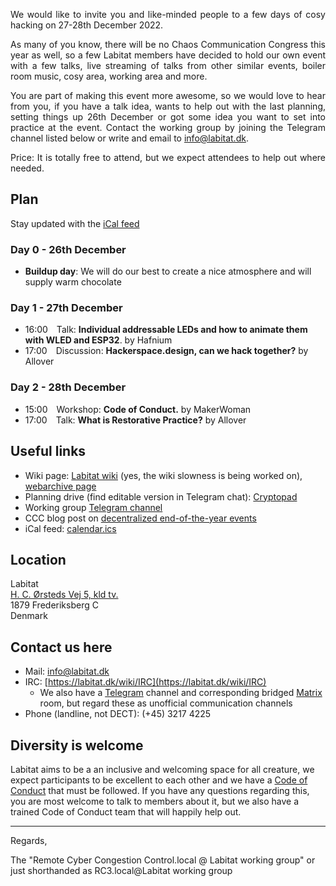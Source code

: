 <p align="justify">
We would like to invite you and like-minded people to a few days of cosy hacking on 27-28th December 2022.
</p>
<p align="justify">
As many of you know, there will be no Chaos Communication Congress this year as well, so a few Labitat members have decided to hold our own event with a few talks, live streaming of talks from other similar events, boiler room music, cosy area, working area and more.
</p>
<p align="justify">
You are part of making this event more awesome, so we would love to hear from you, if you have a talk idea, wants to help out with the last planning, setting things up 26th December or got some idea you want to set into practice at the event. Contact the working group by joining the Telegram channel listed below or write and email to <a href="mailto:info@labitat.dk">info@labitat.dk</a>.
</p>
<p align="justify">
Price: It is totally free to attend, but we expect attendees to help out where needed.
</p>

## Plan
Stay updated with the [iCal feed](http://orion.hafnium.me/remote.php/dav/public-calendars/7d2K5wSDKKnnfe9m?export)

### Day 0 - 26th December 
- **Buildup day**: We will do our best to create a nice atmosphere and will supply warm chocolate

### Day 1 - 27th December
- 16:00&emsp;Talk: **Individual addressable LEDs and how to animate them with WLED and ESP32**. by Hafnium
- 17:00&emsp;Discussion: **Hackerspace.design, can we hack together?** by Allover 

### Day 2 - 28th December
- 15:00&emsp;Workshop: **Code of Conduct.** by MakerWoman
- 17:00&emsp;Talk: **What is Restorative Practice?** by Allover

## Useful links
* Wiki page: [Labitat wiki](https://labitat.dk/wiki/RemoteCCC.local_2022) (yes, the wiki slowness is being worked on), [webarchive page](https://web.archive.org/web/20221215144658/https://labitat.dk/wiki/RemoteCCC.local_2022)
* Planning drive (find editable version in Telegram chat): [Cryptopad](https://cryptpad.fr/drive/#/2/drive/view/gicorHWHiLu5Y5XG6DnbSjrP37nqsrcSkhygh2h2Xjs/)
* Working group [Telegram channel](https://t.me/+F3a8XWhtMCpjZmFk)
* CCC blog post on [decentralized end-of-the-year events](https://events.ccc.de/2022/11/28/dezentral-2022/)
* iCal feed: [calendar.ics](http://orion.hafnium.me/remote.php/dav/public-calendars/7d2K5wSDKKnnfe9m?export)


## Location
Labitat  
[H. C. Ørsteds Vej 5, kld tv.](https://www.openstreetmap.org/node/582281835)  
1879 Frederiksberg C  
Denmark

## Contact us here
- Mail: [info@labitat.dk](mailto:info@labitat.dk)
- IRC: [https://labitat.dk/wiki/IRC](https://labitat.dk/wiki/IRC)
  - We also have a [Telegram](https://t.me/joinchat/Ag9ORgQ0s2wv94fP1WfK4Q/) channel and corresponding bridged [Matrix](https://matrix.to/#/%23labitat:0m.ax) room, but regard these as unofficial communication channels
- Phone (landline, not DECT): (+45) 3217 4225

## Diversity is welcome
Labitat aims to be a an inclusive and welcoming space for all creature, we expect participants to be excellent to each other and we have a [Code of Conduct](https://labitat.dk/wiki/Code_of_Conduct) that must be followed. If you have any questions regarding this, you are most welcome to talk to members about it, but we also have a trained Code of Conduct team that will happily help out.

---
Regards,

The "Remote Cyber Congestion Control.local @ Labitat working group" or just shorthanded as RC3.local@Labitat working group